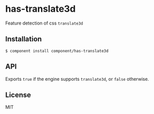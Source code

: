
# has-translate3d

  Feature detection of css `translate3d`

## Installation

    $ component install component/has-translate3d

## API

   Exports `true` if the engine supports `translate3d`,
   or `false` otherwise.

## License

  MIT
